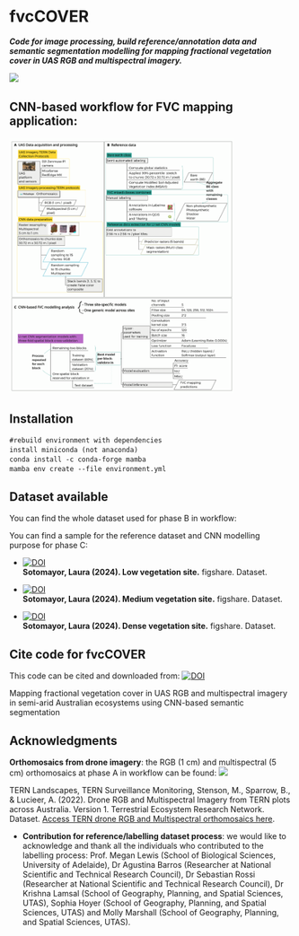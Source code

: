 # fvcCOVER 
**_Code for image processing, build reference/annotation data and semantic segmentation modelling for mapping fractional vegetation cover in UAS RGB and multispectral imagery._**

<!-- ![fvcCover](https://github.com/LNSOTOM/fvc_composition/blob/main/phase_1_image_processing/img/fvc_mapping_predictions.png) -->
<img src="https://github.com/LNSOTOM/fvc_composition/blob/main/phase_1_image_processing/img/fvc_mapping_predictions.png" width="500">

## CNN-based workflow for FVC mapping application:

<img src="https://github.com/LNSOTOM/fvc_composition/blob/main/phase_1_image_processing/img/cnn_workflow_sites.png" width="400">
<!-- ![mutlispectralMultipleClasses](https://github.com/LNSOTOM/fvc_composition/blob/main/phase_1_image_processing/img/cnn_workflow_sites.png) -->


## Installation

```diff
#rebuild environment with dependencies 
install miniconda (not anaconda)
conda install -c conda-forge mamba 
mamba env create --file environment.yml
```

## Dataset available
You can find the whole dataset used for phase B in workflow:


You can find a sample for the reference dataset and CNN modelling purpose for phase C:

- [![DOI](https://zenodo.org/badge/DOI/10.6084/m9.figshare.27776145.v1.svg)](https://doi.org/10.6084/m9.figshare.27776145.v1)  
  **Sotomayor, Laura (2024). Low vegetation site.** figshare. Dataset.  
  <!-- DOI: [10.6084/m9.figshare.27776145.v1](https://doi.org/10.6084/m9.figshare.27776145.v1) -->

- [![DOI](https://zenodo.org/badge/DOI/10.6084/m9.figshare.27871806.v1.svg)](https://doi.org/10.6084/m9.figshare.27871806.v1)  
  **Sotomayor, Laura (2024). Medium vegetation site.** figshare. Dataset.  
  <!-- DOI: [10.6084/m9.figshare.27871806.v1](https://doi.org/10.6084/m9.figshare.27871806.v1) -->

- [![DOI](https://zenodo.org/badge/DOI/10.6084/m9.figshare.27871893.v1.svg)](https://doi.org/10.6084/m9.figshare.27871893.v1)  
  **Sotomayor, Laura (2024). Dense vegetation site.** figshare. Dataset.  
  <!-- DOI: [10.6084/m9.figshare.27871893.v1](https://doi.org/10.6084/m9.figshare.27871893.v1) -->

<!-- [FVC classes based on growth form and structure ](https://figshare.com/projects/Reference_data_for_semi-arid_environments/227859) -->

## Cite code for fvcCOVER
This code can be cited and downloaded from: [![DOI](https://zenodo.org/badge/DOI/110.5281/zenodo.15036626.svg)](https://doi.org/10.5281/zenodo.15036626)

Mapping fractional vegetation cover in UAS RGB and multispectral imagery in semi-arid Australian ecosystems using CNN-based semantic segmentation

## Acknowledgments
**Orthomosaics from drone imagery**: the RGB (1 cm) and multispectral (5 cm) orthomosaics at phase A in workflow can be found:
<img src="https://github.com/LNSOTOM/fvc_composition/blob/main/phase_1_image_processing/img/orthomosaic_sites.png" width="500">

TERN Landscapes, TERN Surveillance Monitoring, Stenson, M., Sparrow, B., & Lucieer, A. (2022).
Drone RGB and Multispectral Imagery from TERN plots across Australia. Version 1. Terrestrial Ecosystem Research Network. Dataset. 
[Access TERN drone RGB and Multispectral orthomosaics here](https://portal.tern.org.au/metadata/TERN/39de90f5-49e3-4567-917c-cf3e3bc93086).

- **Contribution for reference/labelling dataset process**: we would like to acknowledge and thank all the individuals who contributed to the labelling process:
Prof. Megan Lewis (School of Biological Sciences, University of Adelaide), Dr
Agustina Barros (Researcher at National Scientific and Technical Research Council),
Dr Sebastian Rossi (Researcher at National Scientific and Technical Research Council),
Dr Krishna Lamsal (School of Geography, Planning, and Spatial Sciences, UTAS), 
Sophia Hoyer (School of Geography, Planning, and Spatial Sciences, UTAS) and Molly
Marshall (School of Geography, Planning, and Spatial Sciences, UTAS).


<!-- ### Check code: Paper2/Chap3
[LiDAR 3D Voxel Automation to identify trees, shrubs, and grasses using deep learning-based computer vision applications ](https://github.com/LNSOTOM/ecosystem_structure) -->

